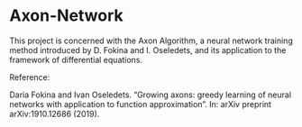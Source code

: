 # Axon-Network
This project is concerned with the Axon Algorithm, a neural network training method introduced by
D. Fokina and I. Oseledets, and its application to the framework of differential equations.



Reference:

Daria Fokina and Ivan Oseledets. “Growing axons: greedy learning of neural networks
with application to function approximation”. In: arXiv preprint arXiv:1910.12686 (2019).
